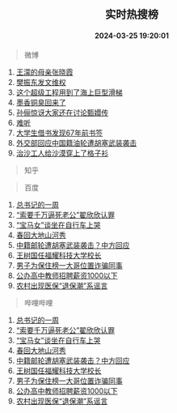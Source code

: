 <div align="center"><h2>实时热搜榜</h2><h4>2024-03-25 19:20:01</h4></div>

> 微博  

1. [王濛的母亲张晓霞](https://s.weibo.com/weibo?q=%E7%8E%8B%E6%BF%9B%E7%9A%84%E6%AF%8D%E4%BA%B2%E5%BC%A0%E6%99%93%E9%9C%9E&t=31&band_rank=1&Refer=top)<br />
2. [樊振东发文维权](https://s.weibo.com/weibo?q=%E6%A8%8A%E6%8C%AF%E4%B8%9C%E5%8F%91%E6%96%87%E7%BB%B4%E6%9D%83&t=31&band_rank=2&Refer=top)<br />
3. [这个超级工程用到了海上巨型滑梯](https://s.weibo.com/weibo?q=%23%E8%BF%99%E4%B8%AA%E8%B6%85%E7%BA%A7%E5%B7%A5%E7%A8%8B%E7%94%A8%E5%88%B0%E4%BA%86%E6%B5%B7%E4%B8%8A%E5%B7%A8%E5%9E%8B%E6%BB%91%E6%A2%AF%23&t=31&band_rank=3&Refer=top)<br />
4. [墨香铜臭回来了](https://s.weibo.com/weibo?q=%E5%A2%A8%E9%A6%99%E9%93%9C%E8%87%AD%E5%9B%9E%E6%9D%A5%E4%BA%86&t=31&band_rank=4&Refer=top)<br />
5. [孙俪惊讶大家还在讨论甄嬛传](https://s.weibo.com/weibo?q=%23%E5%AD%99%E4%BF%AA%E6%83%8A%E8%AE%B6%E5%A4%A7%E5%AE%B6%E8%BF%98%E5%9C%A8%E8%AE%A8%E8%AE%BA%E7%94%84%E5%AC%9B%E4%BC%A0%23&t=31&band_rank=5&Refer=top)<br />
6. [难听](https://s.weibo.com/weibo?q=%E9%9A%BE%E5%90%AC&t=31&band_rank=6&Refer=top)<br />
7. [大学生借书发现67年前书签](https://s.weibo.com/weibo?q=%23%E5%A4%A7%E5%AD%A6%E7%94%9F%E5%80%9F%E4%B9%A6%E5%8F%91%E7%8E%B067%E5%B9%B4%E5%89%8D%E4%B9%A6%E7%AD%BE%23&t=31&band_rank=7&Refer=top)<br />
8. [外交部回应中国籍油轮遭胡塞武装袭击](https://s.weibo.com/weibo?q=%23%E5%A4%96%E4%BA%A4%E9%83%A8%E5%9B%9E%E5%BA%94%E4%B8%AD%E5%9B%BD%E7%B1%8D%E6%B2%B9%E8%BD%AE%E9%81%AD%E8%83%A1%E5%A1%9E%E6%AD%A6%E8%A3%85%E8%A2%AD%E5%87%BB%23&t=31&band_rank=8&Refer=top)<br />
9. [治沙工人给沙漠穿上了格子衫](https://s.weibo.com/weibo?q=%23%E6%B2%BB%E6%B2%99%E5%B7%A5%E4%BA%BA%E7%BB%99%E6%B2%99%E6%BC%A0%E7%A9%BF%E4%B8%8A%E4%BA%86%E6%A0%BC%E5%AD%90%E8%A1%AB%23&t=31&band_rank=9&Refer=top)<br />

> 知乎  


> 百度  

1. [总书记的一周](https://www.baidu.com/s?wd=%E6%80%BB%E4%B9%A6%E8%AE%B0%E7%9A%84%E4%B8%80%E5%91%A8&sa=fyb_news&rsv_dl=fyb_news)<br />
2. [“索要千万逼死老公”翟欣欣认罪](https://www.baidu.com/s?wd=%E2%80%9C%E7%B4%A2%E8%A6%81%E5%8D%83%E4%B8%87%E9%80%BC%E6%AD%BB%E8%80%81%E5%85%AC%E2%80%9D%E7%BF%9F%E6%AC%A3%E6%AC%A3%E8%AE%A4%E7%BD%AA&sa=fyb_news&rsv_dl=fyb_news)<br />
3. [“宝马女”谈坐在自行车上哭](https://www.baidu.com/s?wd=%E2%80%9C%E5%AE%9D%E9%A9%AC%E5%A5%B3%E2%80%9D%E8%B0%88%E5%9D%90%E5%9C%A8%E8%87%AA%E8%A1%8C%E8%BD%A6%E4%B8%8A%E5%93%AD&sa=fyb_news&rsv_dl=fyb_news)<br />
4. [春回大地山河秀](https://www.baidu.com/s?wd=%E6%98%A5%E5%9B%9E%E5%A4%A7%E5%9C%B0%E5%B1%B1%E6%B2%B3%E7%A7%80&sa=fyb_news&rsv_dl=fyb_news)<br />
5. [中籍邮轮遭胡塞武装袭击？中方回应](https://www.baidu.com/s?wd=%E4%B8%AD%E7%B1%8D%E9%82%AE%E8%BD%AE%E9%81%AD%E8%83%A1%E5%A1%9E%E6%AD%A6%E8%A3%85%E8%A2%AD%E5%87%BB%EF%BC%9F%E4%B8%AD%E6%96%B9%E5%9B%9E%E5%BA%94&sa=fyb_news&rsv_dl=fyb_news)<br />
6. [王树国任福耀科技大学校长](https://www.baidu.com/s?wd=%E7%8E%8B%E6%A0%91%E5%9B%BD%E4%BB%BB%E7%A6%8F%E8%80%80%E7%A7%91%E6%8A%80%E5%A4%A7%E5%AD%A6%E6%A0%A1%E9%95%BF&sa=fyb_news&rsv_dl=fyb_news)<br />
7. [男子为保住榜一大哥位置诈骗同事](https://www.baidu.com/s?wd=%E7%94%B7%E5%AD%90%E4%B8%BA%E4%BF%9D%E4%BD%8F%E6%A6%9C%E4%B8%80%E5%A4%A7%E5%93%A5%E4%BD%8D%E7%BD%AE%E8%AF%88%E9%AA%97%E5%90%8C%E4%BA%8B&sa=fyb_news&rsv_dl=fyb_news)<br />
8. [公办高中教师招聘薪资1000以下](https://www.baidu.com/s?wd=%E5%85%AC%E5%8A%9E%E9%AB%98%E4%B8%AD%E6%95%99%E5%B8%88%E6%8B%9B%E8%81%98%E8%96%AA%E8%B5%841000%E4%BB%A5%E4%B8%8B&sa=fyb_news&rsv_dl=fyb_news)<br />
9. [农村出现医保“退保潮”系谣言](https://www.baidu.com/s?wd=%E5%86%9C%E6%9D%91%E5%87%BA%E7%8E%B0%E5%8C%BB%E4%BF%9D%E2%80%9C%E9%80%80%E4%BF%9D%E6%BD%AE%E2%80%9D%E7%B3%BB%E8%B0%A3%E8%A8%80&sa=fyb_news&rsv_dl=fyb_news)<br />

> 哔哩哔哩  

1. [总书记的一周](https://www.baidu.com/s?wd=%E6%80%BB%E4%B9%A6%E8%AE%B0%E7%9A%84%E4%B8%80%E5%91%A8&sa=fyb_news&rsv_dl=fyb_news)<br />
2. [“索要千万逼死老公”翟欣欣认罪](https://www.baidu.com/s?wd=%E2%80%9C%E7%B4%A2%E8%A6%81%E5%8D%83%E4%B8%87%E9%80%BC%E6%AD%BB%E8%80%81%E5%85%AC%E2%80%9D%E7%BF%9F%E6%AC%A3%E6%AC%A3%E8%AE%A4%E7%BD%AA&sa=fyb_news&rsv_dl=fyb_news)<br />
3. [“宝马女”谈坐在自行车上哭](https://www.baidu.com/s?wd=%E2%80%9C%E5%AE%9D%E9%A9%AC%E5%A5%B3%E2%80%9D%E8%B0%88%E5%9D%90%E5%9C%A8%E8%87%AA%E8%A1%8C%E8%BD%A6%E4%B8%8A%E5%93%AD&sa=fyb_news&rsv_dl=fyb_news)<br />
4. [春回大地山河秀](https://www.baidu.com/s?wd=%E6%98%A5%E5%9B%9E%E5%A4%A7%E5%9C%B0%E5%B1%B1%E6%B2%B3%E7%A7%80&sa=fyb_news&rsv_dl=fyb_news)<br />
5. [中籍邮轮遭胡塞武装袭击？中方回应](https://www.baidu.com/s?wd=%E4%B8%AD%E7%B1%8D%E9%82%AE%E8%BD%AE%E9%81%AD%E8%83%A1%E5%A1%9E%E6%AD%A6%E8%A3%85%E8%A2%AD%E5%87%BB%EF%BC%9F%E4%B8%AD%E6%96%B9%E5%9B%9E%E5%BA%94&sa=fyb_news&rsv_dl=fyb_news)<br />
6. [王树国任福耀科技大学校长](https://www.baidu.com/s?wd=%E7%8E%8B%E6%A0%91%E5%9B%BD%E4%BB%BB%E7%A6%8F%E8%80%80%E7%A7%91%E6%8A%80%E5%A4%A7%E5%AD%A6%E6%A0%A1%E9%95%BF&sa=fyb_news&rsv_dl=fyb_news)<br />
7. [男子为保住榜一大哥位置诈骗同事](https://www.baidu.com/s?wd=%E7%94%B7%E5%AD%90%E4%B8%BA%E4%BF%9D%E4%BD%8F%E6%A6%9C%E4%B8%80%E5%A4%A7%E5%93%A5%E4%BD%8D%E7%BD%AE%E8%AF%88%E9%AA%97%E5%90%8C%E4%BA%8B&sa=fyb_news&rsv_dl=fyb_news)<br />
8. [公办高中教师招聘薪资1000以下](https://www.baidu.com/s?wd=%E5%85%AC%E5%8A%9E%E9%AB%98%E4%B8%AD%E6%95%99%E5%B8%88%E6%8B%9B%E8%81%98%E8%96%AA%E8%B5%841000%E4%BB%A5%E4%B8%8B&sa=fyb_news&rsv_dl=fyb_news)<br />
9. [农村出现医保“退保潮”系谣言](https://www.baidu.com/s?wd=%E5%86%9C%E6%9D%91%E5%87%BA%E7%8E%B0%E5%8C%BB%E4%BF%9D%E2%80%9C%E9%80%80%E4%BF%9D%E6%BD%AE%E2%80%9D%E7%B3%BB%E8%B0%A3%E8%A8%80&sa=fyb_news&rsv_dl=fyb_news)<br />
